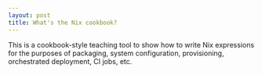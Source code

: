 ```yaml
---
layout: post
title: What's the Nix cookbook?
---
```


This is a cookbook-style teaching tool to show how to write Nix expressions
for the purposes of packaging, system configuration, provisioning,
orchestrated deployment, CI jobs, etc.

